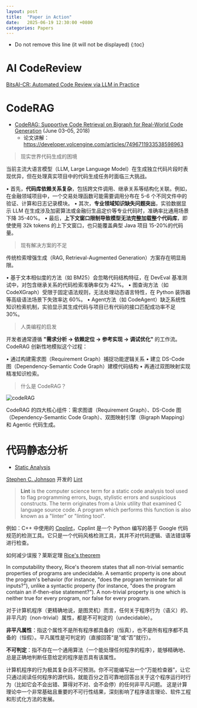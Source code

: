 ```yaml
---
layout: post
title:  "Paper in Action"
date:   2025-06-19 12:30:00 +0800
categories: Papers
---
```


* Do not remove this line (it will not be displayed)
{:toc}


# AI CodeReview

[BitsAI-CR: Automated Code Review via LLM in Practice](https://arxiv.org/pdf/2501.15134)


# CodeRAG

* [CodeRAG: Supportive Code Retrieval on Bigraph for Real-World Code Generation](https://arxiv.org/pdf/2504.10046) (June 03–05, 2018)
  + 论文讲解：https://developer.volcengine.com/articles/7496711933538598963

> 现实世界代码生成的困境

当前主流大语言模型（LLM, Large Language Model）在生成独立代码片段时表现优异，但在处理真实项目中的代码生成任务时面临三大挑战。

• 首先，**代码库依赖关系复杂**，包括跨文件调用、继承关系等结构化关联。例如，在金融领域项目中，一个交易处理函数可能需要调用分布在 5-6 个不同文件中的验证、计算和日志记录模块。
• 其次，**专业领域知识缺失问题突出**，实验数据显示 LLM 在生成涉及加密算法或金融衍生品定价等专业代码时，准确率比通用场景下降 35-40%。
• 最后，**上下文窗口限制导致模型无法完整加载整个代码库**，即使使用 32k tokens 的上下文窗口，也只能覆盖典型 Java 项目 15-20%的代码量。

> 现有解决方案的不足

传统检索增强生成（RAG, Retrieval-Augmented Generation）方案存在明显局限。

• 基于文本相似度的方法（如 BM25）会忽略代码结构特征，在 DevEval 基准测试中，对包含继承关系的代码检索准确率仅为 42%。
• 图查询方法（如 CodeXGraph）受限于固定语法规则，无法处理动态语言特性，在 Python 装饰器等高级语法场景下失效率达 60%。
• Agent方法（如 CodeAgent）缺乏系统性知识检索机制，实验显示其生成代码与项目已有代码的接口匹配成功率不足 30%。

> 人类编程的启发

开发者通常遵循 **"需求分析 → 依赖定位 → 参考实现 → 调试优化"** 的工作流。CodeRAG 创新性地模拟这个过程：

• 通过构建需求图（Requirement Graph）捕捉功能逻辑关系
• 建立 DS-Code 图（Dependency-Semantic Code Graph）建模代码结构
• 再通过双图映射实现精准知识检索。

> 什么是 CodeRAG？

![codeRAG](/assets/images/202507/codeRAG.png)

CodeRAG 的四大核心组件：需求图谱（Requirement Graph）、DS-Code 图（Dependency-Semantic Code Graph）、双图映射引擎（Bigraph Mapping）和 Agentic 代码生成。



# 代码静态分析

* [Static Analysis](https://dl.acm.org/doi/pdf/10.1145/3486592)

[Stephen C. Johnson](https://en.wikipedia.org/wiki/Stephen_C._Johnson) 开发的 [Lint](https://en.wikipedia.org/wiki/Lint_(software))

> **Lint** is the computer science term for a static code analysis tool used to flag programming errors, bugs, stylistic errors and suspicious constructs. The term originates from a Unix utility that examined C language source code. A program which performs this function is also known as a "linter" or "linting tool".

例如：C++ 中使用的 [Cpplint](https://en.wikipedia.org/wiki/Cpplint)，Cpplint 是一个 Python 编写的基于 Google 代码规范的检测工具。它只是一个代码风格检测工具，其并不对代码逻辑、语法错误等进行检查。

如何减少误报？莱斯定理 [Rice's theorem](https://en.wikipedia.org/wiki/Rice%27s_theorem)

In computability theory, Rice's theorem states that all non-trivial semantic properties of programs are undecidable. A semantic property is one about the program's behavior (for instance, "does the program terminate for all inputs?"), unlike a syntactic property (for instance, "does the program contain an if-then-else statement?"). A non-trivial property is one which is neither true for every program, nor false for every program.

对于计算机程序（更精确地说，是图灵机）而言，任何关于程序行为（语义）的、非平凡的（non-trivial）属性，都是不可判定的（undecidable）。

**非平凡属性**：指这个属性不是所有程序都具备的（恒真），也不是所有程序都不具备的（恒假）。平凡属性是可判定的（直接回答“是”或“否”就行）。

**不可判定**：指不存在一个通用算法（一个能处理任何程序的程序），能够精确地、总是正确地判断任意给定的程序是否具有该属性。

计算机程序的行为极其复杂且不可预测。你不可能编写出一个“万能检查器”，让它只通过阅读任何程序的源代码，就能百分之百可靠地回答出关于这个程序运行时行为（比如它会不会出错、算得对不对、会不会停）的任何非平凡问题。 这是计算理论中一个非常基础且重要的不可行性结果，深刻影响了程序语言理论、软件工程和形式化方法的发展。






